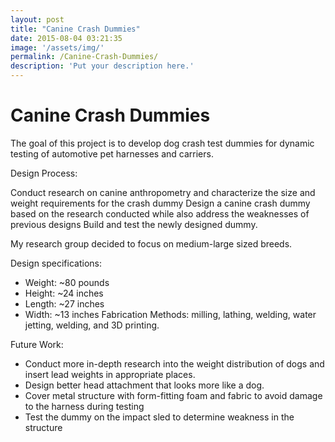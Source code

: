 ```yaml
---
layout: post
title: "Canine Crash Dummies"
date: 2015-08-04 03:21:35
image: '/assets/img/'
permalink: /Canine-Crash-Dummies/
description: 'Put your description here.'
---
```


# Canine Crash Dummies

The goal of this project is to develop dog crash test dummies for dynamic testing of automotive pet harnesses and carriers.

Design Process:

Conduct research on canine anthropometry and characterize the size and weight requirements for the crash dummy
Design a canine crash dummy based on the research conducted while also address the weaknesses of previous designs
Build and test the newly designed dummy.

My research group decided to focus on medium-large sized breeds.

Design specifications:
- Weight: ~80 pounds
- Height: ~24 inches
- Length: ~27 inches
- Width: ~13 inches
Fabrication Methods: milling, lathing, welding, water jetting, welding, and 3D printing.

Future Work:

- Conduct more in-depth research into the weight distribution of dogs and insert lead weights in appropriate places.
- Design better head attachment that looks more like a dog.
- Cover metal structure with form-fitting foam and fabric to avoid damage to the harness during testing
- Test the dummy on the impact sled to determine weakness in the structure
